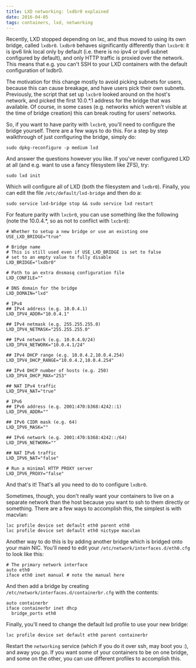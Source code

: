 ```yaml
---
title: LXD networking: lxdbr0 explained
date: 2016-04-05
tags: containers, lxd, networking
---
```


Recently, LXD stopped depending on lxc, and thus moved to using its own bridge,
called `lxdbr0`. `lxdbr0` behaves significantly differently than `lxcbr0`: it
is ipv6 link local only by default (i.e. there is no ipv4 or ipv6 subnet
configured by default), and only HTTP traffic is proxied over the network. This
means that e.g. you can't SSH to your LXD containers with the default
configuration of lxdbr0.

The motivation for this change mostly to avoid picking subnets for users,
because this can cause breakage, and have users pick their own subnets.
Previously, the script that set up `lxcbr0` looked around on the host's
network, and picked the first 10.0.\*.1 address for the bridge that was
available. Of course, in some cases (e.g. networks which weren't visible at the
time of bridge creation) this can break routing for users' networks.

So, if you want to have parity with `lxcbr0`, you'll need to configure the
bridge yourself. There are a few ways to do this. For a step by step
walkthrough of just configuring the bridge, simply do:

    sudo dpkg-reconfigure -p medium lxd

And answer the questions however you like. If you've never configured LXD at
all (and e.g. want to use a fancy filesystem like ZFS), try:

    sudo lxd init

Which will configure all of LXD (both the filesystem and `lxdbr0`). Finally,
you can edit the file `/etc/default/lxd-bridge` and then do a:

    sudo service lxd-bridge stop && sudo service lxd restart

For feature parity with `lxcbr0`, you can use something like the following
(note the 10.0.4.\*, so as not to conflict with `lxcbr0`):

    # Whether to setup a new bridge or use an existing one
    USE_LXD_BRIDGE="true"

    # Bridge name
    # This is still used even if USE_LXD_BRIDGE is set to false
    # set to an empty value to fully disable
    LXD_BRIDGE="lxdbr0"

    # Path to an extra dnsmasq configuration file
    LXD_CONFILE=""

    # DNS domain for the bridge
    LXD_DOMAIN="lxd"

    # IPv4
    ## IPv4 address (e.g. 10.0.4.1)
    LXD_IPV4_ADDR="10.0.4.1"

    ## IPv4 netmask (e.g. 255.255.255.0)
    LXD_IPV4_NETMASK="255.255.255.0"

    ## IPv4 network (e.g. 10.0.4.0/24)
    LXD_IPV4_NETWORK="10.0.4.1/24"

    ## IPv4 DHCP range (e.g. 10.0.4.2,10.0.4.254)
    LXD_IPV4_DHCP_RANGE="10.0.4.2,10.0.4.254"

    ## IPv4 DHCP number of hosts (e.g. 250)
    LXD_IPV4_DHCP_MAX="253"

    ## NAT IPv4 traffic
    LXD_IPV4_NAT="true"

    # IPv6
    ## IPv6 address (e.g. 2001:470:b368:4242::1)
    LXD_IPV6_ADDR=""

    ## IPv6 CIDR mask (e.g. 64)
    LXD_IPV6_MASK=""

    ## IPv6 network (e.g. 2001:470:b368:4242::/64)
    LXD_IPV6_NETWORK=""

    ## NAT IPv6 traffic
    LXD_IPV6_NAT="false"

    # Run a minimal HTTP PROXY server
    LXD_IPV6_PROXY="false"

And that's it! That's all you need to do to configure `lxdbr0`.

Sometimes, though, you don't really want your containers to live on a separate
network than the host because you want to ssh to them directly or something.
There are a few ways to accomplish this, the simplest is with macvlan:

    lxc profile device set default eth0 parent eth0
    lxc profile device set default eth0 nictype macvlan

Another way to do this is by adding another bridge which is bridged onto your
main NIC. You'll need to edit your `/etc/network/interfaces.d/eth0.cfg` to look
like this:

    # The primary network interface
    auto eth0
    iface eth0 inet manual # note the manual here

And then add a bridge by creating `/etc/network/interfaces.d/containerbr.cfg`
with the contents:

    auto containerbr
    iface containerbr inet dhcp
      bridge_ports eth0

Finally, you'll need to change the default lxd profile to use your new bridge:

    lxc profile device set default eth0 parent containerbr

Restart the `networking` service (which if you do it over ssh, may boot you :),
and away you go. If you want some of your containers to be on one bridge, and
some on the other, you can use different profiles to accomplish this.
